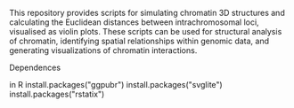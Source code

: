 This repository provides scripts for simulating chromatin 3D structures and calculating the Euclidean distances between intrachromosomal loci, visualised as violin plots. These scripts can be used for structural analysis of chromatin, identifying spatial relationships within genomic data, and generating visualizations of chromatin interactions.

Dependences

in R
install.packages("ggpubr")
install.packages("svglite")
install.packages("rstatix")




